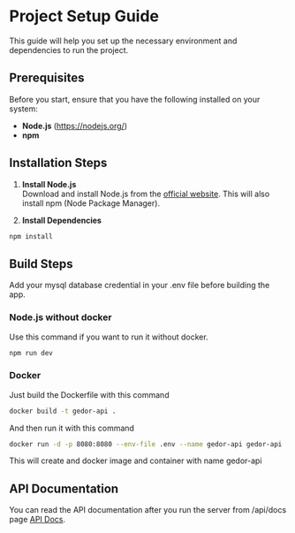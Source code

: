 # Project Setup Guide

This guide will help you set up the necessary environment and dependencies to run the project.

## Prerequisites

Before you start, ensure that you have the following installed on your system:

- **Node.js** (https://nodejs.org/)
- **npm**

## Installation Steps

1. **Install Node.js**  
Download and install Node.js from the [official website](https://nodejs.org/). This will also install npm (Node Package Manager).

2. **Install Dependencies**

```bash
npm install
```

## Build Steps

Add your mysql database credential in your .env file before building the app.

### Node.js without docker

Use this command if you want to run it without docker.
```bash
npm run dev
```

### Docker

Just build the Dockerfile with this command

```bash
docker build -t gedor-api .
```

And then run it with this command

```bash
docker run -d -p 8080:8080 --env-file .env --name gedor-api gedor-api
```

This will create and docker image and container with name gedor-api 

## API Documentation

   You can read the API documentation after you run the server from /api/docs page [API Docs](http://localhost:8080/api/docs).
